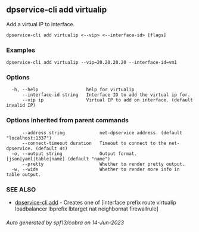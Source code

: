 ## dpservice-cli add virtualip

Add a virtual IP to interface.

```
dpservice-cli add virtualip <--vip> <--interface-id> [flags]
```

### Examples

```
dpservice-cli add virtualip --vip=20.20.20.20 --interface-id=vm1
```

### Options

```
  -h, --help                  help for virtualip
      --interface-id string   Interface ID to add the virtual ip for.
      --vip ip                Virtual IP to add on interface. (default invalid IP)
```

### Options inherited from parent commands

```
      --address string             net-dpservice address. (default "localhost:1337")
      --connect-timeout duration   Timeout to connect to the net-dpservice. (default 4s)
  -o, --output string              Output format. [json|yaml|table|name] (default "name")
      --pretty                     Whether to render pretty output.
  -w, --wide                       Whether to render more info in table output.
```

### SEE ALSO

* [dpservice-cli add](dpservice-cli_add.md)	 - Creates one of [interface prefix route virtualip loadbalancer lbprefix lbtarget nat neighbornat firewallrule]

###### Auto generated by spf13/cobra on 14-Jun-2023
